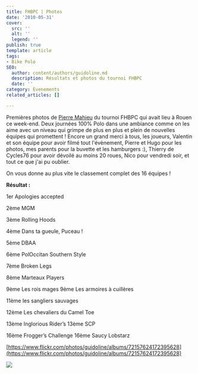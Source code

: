 ```yaml
---
title: FHBPC | Photos
date: '2010-05-31'
cover:
  src: ''
  alt: ''
  legend: ''
publish: true
template: article
tags:
- Bike Polo
SEO:
  author: content/authors/guidoline.md
  description: Résultats et photos du tournoi FHBPC
  date: ''
category: Évenements
related_articles: []

---
```

Premières photos de [Pierre Mahieu](http://www.flickr.com/photos/mahpie/sets/72157624172395628/) du tournoi FHBPC qui avait lieu à Rouen ce week-end. Deux journées 100% Polo dans une ambiance comme on les aime avec un niveau qui grimpe de plus en plus et plein de nouvelles équipes qui promettent ! Encore un grand merci à tous, les joueurs, Valentin et son équipe pour avoir filmé tout l'évènement, Pierre et Hugo pour les photos, mes parents pour la buvette et les hamburgers :), Thierry de Cycles76 pour avoir dévoilé au moins 20 roues, Nico pour vendredi soir, et tout ce que j'ai pu oublier.

On vous donne au plus vite le classement complet des 16 équipes !

**Résultat :** 

1er Apologies accepted 

2ème MGM 

3ème Rolling Hoods 

4ème Dans ta gueule, Puceau ! 

5ème DBAA 

6ème PolOccitan Southern Style 

7ème Broken Legs 

8ème Marteaux Players

9ème Les rois mages 9ème Les armoires à cuillères

11ème les sangliers sauvages 

12ème Les chevaliers du Camel Toe

13ème Inglorious Rider’s 13ème SCP

16ème Frogger’s Challenge 16ème Saucy Lobstarz

[https://www.flickr.com/photos/guidoline/albums/72157624172395628](https://www.flickr.com/photos/guidoline/albums/72157624172395628)

![](/uploads/4655491137_da0b134675_b.jpg)